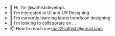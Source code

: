 - 👋 Hi, I’m @sathishdevelops
- 👀 I’m interested in UI and UX Designing
- 🌱 I’m currently learning latest trends on designing
- 💞️ I’m looking to collaborate on ...
- 📫 How to reach me mail2lsathish@gmail.com

<!---
sathishdevelops/sathishdevelops is a ✨ special ✨ repository because its `README.md` (this file) appears on your GitHub profile.
You can click the Preview link to take a look at your changes.
--->
